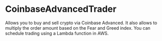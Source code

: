 # CoinbaseAdvancedTrader
 Allows you to buy and sell crypto via Coinbase Advanced. It also allows to multiply the order amount based on the Fear and Greed index. You can schedule trading using a Lambda function in AWS.
